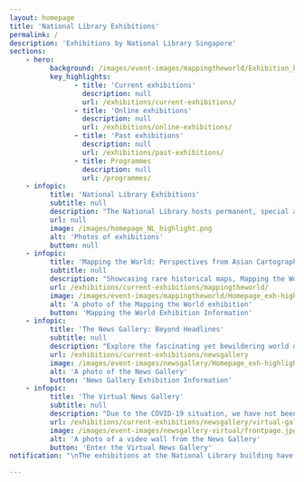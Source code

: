 ```yaml
---
layout: homepage
title: 'National Library Exhibitions'
permalink: /
description: 'Exhibitions by National Library Singapore'
sections:
    - hero:
          background: /images/event-images/mappingtheworld/Exhibition_banner_1920x720px_opt.jpg
          key_highlights:
                - title: 'Current exhibitions'
                  description: null
                  url: /exhibitions/current-exhibitions/
                - title: 'Online exhibitions'
                  description: null
                  url: /exhibitions/online-exhibitions/
                - title: 'Past exhibitions'
                  description: null
                  url: /exhibitions/past-exhibitions/
                - title: Programmes
                  description: null
                  url: /programmes/
    - infopic:
          title: 'National Library Exhibitions'
          subtitle: null
          description: "The National Library hosts permanent, special and online exhibitions that feature our rich collections and bring to life the history and heritage of Singapore and the region. Held at various locations in the National Library building, admission to our exhibitions are free.\n<p>&nbsp;</p>\n<p>Explore this site to find out more about our current and upcoming exhibitions and programmes. Visit our Online Exhibitions to enjoy virtual tours of past shows and access specially curated digital content.</p>\n"
          url: null
          image: /images/homepage_NL_highlight.png
          alt: 'Photos of exhibitions'
          button: null
    - infopic:
          title: 'Mapping the World: Perspectives from Asian Cartography.'
          subtitle: null
          description: "Showcasing rare historical maps, Mapping the World: Perspectives from Asian Cartography brings together different mapping traditions and worldviews, political and cultural spheres of influence, and the exchange of cartographic knowledge between civilisations across the world."
          url: /exhibitions/current-exhibitions/mappingtheworld/
          image: /images/event-images/mappingtheworld/Homepage_exh-highlight_mappingtheworld.jpg
          alt: 'A photo of the Mapping the World exhibition'
          button: 'Mapping the World Exhibition Information'
    - infopic:
          title: 'The News Gallery: Beyond Headlines'
          subtitle: null
          description: "Explore the fascinating yet bewildering world of news media at our permanent exhibition The News Gallery: Beyond Headlines.\n<p>&nbsp;</p>\n<p>Discover stories of Singapore newspapers in the National Library’s collection dating from the 1820s and learn about significant episodes from Singapore’s history through the perspectives of different media. Gain insights into fake news, and learn how you can be more discerning about information and media, through our rich resources on newspapers.</p>\n"
          url: /exhibitions/current-exhibitions/newsgallery
          image: /images/event-images/newsgallery/Homepage_exh-highlight_NG.jpg
          alt: 'A photo of the News Gallery'
          button: 'News Gallery Exhibition Information'
    - infopic:
          title: 'The Virtual News Gallery'
          subtitle: null
          description: "Due to the COVID-19 situation, we have not been able to open The News Gallery at full capacity and the interactive exhibits remain closed.\n<p>&nbsp;</p>\n<p>In the meantime, please explore this Virtual News Gallery which features key contents and highlights of the exhibition.</p>\n"
          url: /exhibitions/current-exhibitions/newsgallery/virtual-gallery/
          image: /images/event-images/newsgallery-virtual/frontpage.jpg
          alt: 'A photo of a video wall from the News Gallery'
          button: 'Enter the Virtual News Gallery'
notification: "\nThe exhibitions at the National Library building have re-opened. We have implemented enhanced measures for the safety of our visitors. Our opening hours are 10am - 9pm. Thank you for your understanding and cooperation. <a href=\"https://www.nlb.gov.sg/\" target=\"_blank\">MORE INFORMATION</a>.\n"

---
```


